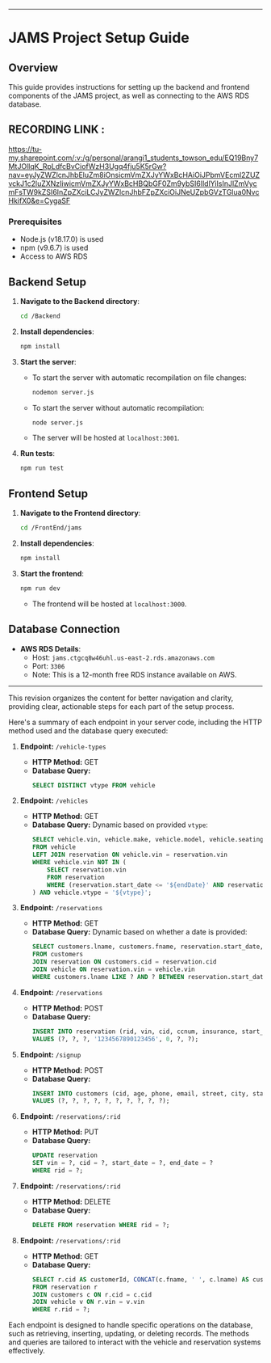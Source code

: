
---

# JAMS Project Setup Guide

## Overview
This guide provides instructions for setting up the backend and frontend components of the JAMS project, as well as connecting to the AWS RDS database.
## RECORDING LINK :
https://tu-my.sharepoint.com/:v:/g/personal/arangi1_students_towson_edu/EQ19Bny7MtJOllqK_RpLdfcBvCiofWzH3Ugq4fju5K5rGw?nav=eyJyZWZlcnJhbEluZm8iOnsicmVmZXJyYWxBcHAiOiJPbmVEcml2ZUZvckJ1c2luZXNzIiwicmVmZXJyYWxBcHBQbGF0Zm9ybSI6IldlYiIsInJlZmVycmFsTW9kZSI6InZpZXciLCJyZWZlcnJhbFZpZXciOiJNeUZpbGVzTGlua0NvcHkifX0&e=CygaSF
### Prerequisites
- Node.js (v18.17.0) is used
- npm (v9.6.7) is used
- Access to AWS RDS

## Backend Setup
1. **Navigate to the Backend directory**:
   ```sh
   cd /Backend
   ```

2. **Install dependencies**:
   ```sh
   npm install
   ```

3. **Start the server**:
   - To start the server with automatic recompilation on file changes:
     ```sh
     nodemon server.js
     ```
   - To start the server without automatic recompilation:
     ```sh
     node server.js
     ```
   - The server will be hosted at `localhost:3001`.

4. **Run tests**:
   ```sh
   npm run test
   ```

## Frontend Setup
1. **Navigate to the Frontend directory**:
   ```sh
   cd /FrontEnd/jams
   ```

2. **Install dependencies**:
   ```sh
   npm install
   ```

3. **Start the frontend**:
   ```sh
   npm run dev
   ```
   - The frontend will be hosted at `localhost:3000`.

## Database Connection
- **AWS RDS Details**:
  - Host: `jams.ctgcq8w46uhl.us-east-2.rds.amazonaws.com`
  - Port: `3306`
  - Note: This is a 12-month free RDS instance available on AWS.

---

This revision organizes the content for better navigation and clarity, providing clear, actionable steps for each part of the setup process.



Here's a summary of each endpoint in your server code, including the HTTP method used and the database query executed:

1. **Endpoint:** `/vehicle-types`
   - **HTTP Method:** GET
   - **Database Query:** 
     ```sql
     SELECT DISTINCT vtype FROM vehicle
     ```

2. **Endpoint:** `/vehicles`
   - **HTTP Method:** GET
   - **Database Query:** Dynamic based on provided `vtype`:
     ```sql
     SELECT vehicle.vin, vehicle.make, vehicle.model, vehicle.seating, vehicle.mpg, vehicle.vtype
     FROM vehicle
     LEFT JOIN reservation ON vehicle.vin = reservation.vin
     WHERE vehicle.vin NOT IN (
         SELECT reservation.vin 
         FROM reservation 
         WHERE (reservation.start_date <= '${endDate}' AND reservation.end_date >= '${startDate}')
     ) AND vehicle.vtype = '${vtype}';
     ```

3. **Endpoint:** `/reservations`
   - **HTTP Method:** GET
   - **Database Query:** Dynamic based on whether a date is provided:
     ```sql
     SELECT customers.lname, customers.fname, reservation.start_date, reservation.end_date, vehicle.make, vehicle.model, reservation.rid
     FROM customers
     JOIN reservation ON customers.cid = reservation.cid
     JOIN vehicle ON reservation.vin = vehicle.vin
     WHERE customers.lname LIKE ? AND ? BETWEEN reservation.start_date AND reservation.end_date;
     ```

4. **Endpoint:** `/reservations`
   - **HTTP Method:** POST
   - **Database Query:**
     ```sql
     INSERT INTO reservation (rid, vin, cid, ccnum, insurance, start_date, end_date)
     VALUES (?, ?, ?, '1234567890123456', 0, ?, ?);
     ```

5. **Endpoint:** `/signup`
   - **HTTP Method:** POST
   - **Database Query:**
     ```sql
     INSERT INTO customers (cid, age, phone, email, street, city, state, zipcode, fname, lname)
     VALUES (?, ?, ?, ?, ?, ?, ?, ?, ?, ?);
     ```

6. **Endpoint:** `/reservations/:rid`
   - **HTTP Method:** PUT
   - **Database Query:**
     ```sql
     UPDATE reservation
     SET vin = ?, cid = ?, start_date = ?, end_date = ?
     WHERE rid = ?;
     ```

7. **Endpoint:** `/reservations/:rid`
   - **HTTP Method:** DELETE
   - **Database Query:**
     ```sql
     DELETE FROM reservation WHERE rid = ?;
     ```

8. **Endpoint:** `/reservations/:rid`
   - **HTTP Method:** GET
   - **Database Query:**
     ```sql
     SELECT r.cid AS customerId, CONCAT(c.fname, ' ', c.lname) AS customerName, v.vtype AS vtype, r.vin, r.start_date AS startDate, r.end_date AS endDate
     FROM reservation r
     JOIN customers c ON r.cid = c.cid
     JOIN vehicle v ON r.vin = v.vin
     WHERE r.rid = ?;
     ```

Each endpoint is designed to handle specific operations on the database, such as retrieving, inserting, updating, or deleting records. The methods and queries are tailored to interact with the vehicle and reservation systems effectively.
